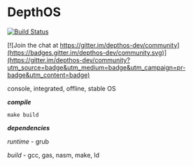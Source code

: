 # DepthOS

[![Build Status](https://travis-ci.org/FedorLap2006/DepthOS.svg?branch=master)](https://travis-ci.org/FedorLap2006/DepthOS)

[![Join the chat at https://gitter.im/depthos-dev/community](https://badges.gitter.im/depthos-dev/community.svg)](https://gitter.im/depthos-dev/community?utm_source=badge&utm_medium=badge&utm_campaign=pr-badge&utm_content=badge)

console, integrated, offline, stable OS

___compile___
```
make build
```
___dependencies___

_runtime_ - grub

_build_ - gcc, gas, nasm, make, ld

